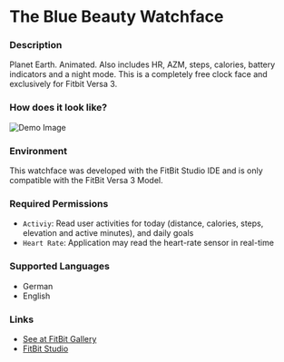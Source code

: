 # The Blue Beauty Watchface

### Description
Planet Earth. Animated. Also includes HR, AZM, steps, calories, battery indicators and a night mode. This is a completely free clock face and exclusively for Fitbit Versa 3.

### How does it look like?
![Demo Image](https://siasky.net/jABenYEnxTUwLfeZ31sJlBCEdpdBwS28-f02uwIvdHYbpw)

### Environment
This watchface was developed with the FitBit Studio IDE and is only compatible with the FitBit Versa 3 Model.

### Required Permissions
* `Activiy`: Read user activities for today (distance, calories, steps, elevation and active minutes), and daily goals
* `Heart Rate`: Application may read the heart-rate sensor in real-time

### Supported Languages
* German
* English

### Links
* [See at FitBit Gallery](https://gallery.fitbit.com/details/8b4cbcfa-e929-4d4b-a891-383282f9d604)
* [FitBit Studio](https://studio.fitbit.com/)

